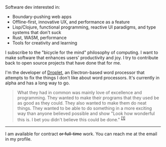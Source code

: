 Software dev interested in:

* Boundary-pushing web apps
* Offline-first, innovative UX, and performance as a feature
* Lisp/Clojure, functional programming, reactive UI paradigms, and type systems that don't suck
* Rust, WASM, performance
* Tools for creativity and learning

I subscribe to the "bicycle for the mind" philosophy of computing. I want to make software that enhances users' productivity and joy. I try to contribute back to open source projects that have done that for me.

I'm the developer of [Droplet](https://www.dropletwriter.com/), an Electron-based word processor that attempts to fix the things I don't like about word processors. It's currently in alpha and has a long way to go.

> What they had in common was mainly love of excellence and programming. They wanted to make their programs that they used be as good as they could. They also wanted to make them do neat things. They wanted to be able to do something in a more exciting way than anyone believed possible and show "Look how wonderful this is. I bet you didn't believe this could be done." <sup>[[1]](https://web.archive.org/web/20240727050620/https://en.wikipedia.org/wiki/Hackers_Wizards_of_the_Electronic_Age)</sup>

---

I am available for contract ~~or full-time~~ work. You can reach me at the email in my profile.

